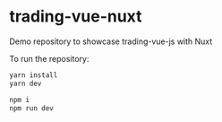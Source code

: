 # trading-vue-nuxt

Demo repository to showcase trading-vue-js with Nuxt

To run the repository:

```bash
yarn install
yarn dev
```

```bash
npm i
npm run dev
```
